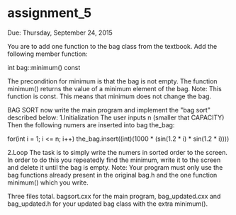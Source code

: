 # assignment_5
Due: Thursday, September 24, 2015
 
You are to add one function to the bag class from the textbook. Add the following member
function:

int bag::minimum() const

The precondition for minimum is that the bag is not empty. The function minimum() returns the value of a minimum
element of the bag. Note: This function is const. This means that minimum does not change the bag.

BAG SORT
now write the main program and implement the "bag sort" described below:
1.Initialization
The user inputs n (smaller that CAPACITY)
Then the following numers are inserted into bag the_bag:

for(int i = 1; i <= n; i++)
the_bag.insert((int)(1000 * (sin(1.2 * i) * sin(1.2 * i)))) 

2.Loop
The task is to simply write the numers in sorted order to the screen. In order to do this you
repeatedly find the minimum, write it to the screen and delete it until the bag is empty.
Note: Your program must only use the bag functions already present in the original bag.h and the
one function minimum() which you write.

Three files total. bagsort.cxx for the main program, bag_updated.cxx and bag_updated.h for your updated bag class
with the extra minimum().
